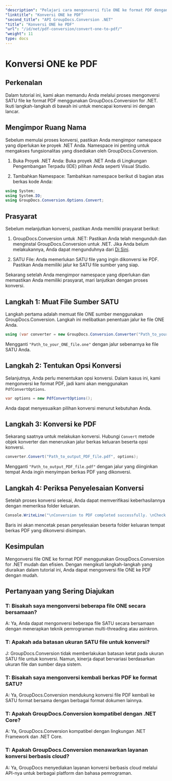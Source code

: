 ```yaml
---
"description": "Pelajari cara mengonversi file ONE ke format PDF dengan mudah menggunakan GroupDocs.Conversion for .NET. Ikuti panduan langkah demi langkah kami."
"linktitle": "Konversi ONE ke PDF"
"second_title": "API GroupDocs.Conversion .NET"
"title": "Konversi ONE ke PDF"
"url": "/id/net/pdf-conversion/convert-one-to-pdf/"
"weight": 11
type: docs
---
```

# Konversi ONE ke PDF

## Perkenalan

Dalam tutorial ini, kami akan memandu Anda melalui proses mengonversi SATU file ke format PDF menggunakan GroupDocs.Conversion for .NET. Ikuti langkah-langkah di bawah ini untuk mencapai konversi ini dengan lancar.

## Mengimpor Ruang Nama

Sebelum memulai proses konversi, pastikan Anda mengimpor namespace yang diperlukan ke proyek .NET Anda. Namespace ini penting untuk mengakses fungsionalitas yang disediakan oleh GroupDocs.Conversion.

1. Buka Proyek .NET Anda: Buka proyek .NET Anda di Lingkungan Pengembangan Terpadu (IDE) pilihan Anda seperti Visual Studio.

2. Tambahkan Namespace: Tambahkan namespace berikut di bagian atas berkas kode Anda:

```csharp
using System;
using System.IO;
using GroupDocs.Conversion.Options.Convert;
```

## Prasyarat

Sebelum melanjutkan konversi, pastikan Anda memiliki prasyarat berikut:

1. GroupDocs.Conversion untuk .NET: Pastikan Anda telah mengunduh dan menginstal GroupDocs.Conversion untuk .NET. Jika Anda belum melakukannya, Anda dapat mengunduhnya dari [Di Sini](https://releases.groupdocs.com/conversion/net/).

2. SATU File: Anda memerlukan SATU file yang ingin dikonversi ke PDF. Pastikan Anda memiliki jalur ke SATU file sumber yang siap.

Sekarang setelah Anda mengimpor namespace yang diperlukan dan memastikan Anda memiliki prasyarat, mari lanjutkan dengan proses konversi.

## Langkah 1: Muat File Sumber SATU

Langkah pertama adalah memuat file ONE sumber menggunakan GroupDocs.Conversion. Langkah ini melibatkan penentuan jalur ke file ONE Anda.

```csharp
using (var converter = new GroupDocs.Conversion.Converter("Path_to_your_ONE_file.one"))
```

Mengganti `"Path_to_your_ONE_file.one"` dengan jalur sebenarnya ke file SATU Anda.

## Langkah 2: Tentukan Opsi Konversi

Selanjutnya, Anda perlu menentukan opsi konversi. Dalam kasus ini, kami mengonversi ke format PDF, jadi kami akan menggunakan `PdfConvertOptions`.

```csharp
var options = new PdfConvertOptions();
```

Anda dapat menyesuaikan pilihan konversi menurut kebutuhan Anda.

## Langkah 3: Konversi ke PDF

Sekarang saatnya untuk melakukan konversi. Hubungi `Convert` metode objek konverter dan meneruskan jalur berkas keluaran beserta opsi konversi.

```csharp
converter.Convert("Path_to_output_PDF_file.pdf", options);
```

Mengganti `"Path_to_output_PDF_file.pdf"` dengan jalur yang diinginkan tempat Anda ingin menyimpan berkas PDF yang dikonversi.

## Langkah 4: Periksa Penyelesaian Konversi

Setelah proses konversi selesai, Anda dapat memverifikasi keberhasilannya dengan memeriksa folder keluaran.

```csharp
Console.WriteLine("\nConversion to PDF completed successfully. \nCheck output in {0}", outputFolder);
```

Baris ini akan mencetak pesan penyelesaian beserta folder keluaran tempat berkas PDF yang dikonversi disimpan.

## Kesimpulan

Mengonversi file ONE ke format PDF menggunakan GroupDocs.Conversion for .NET mudah dan efisien. Dengan mengikuti langkah-langkah yang diuraikan dalam tutorial ini, Anda dapat mengonversi file ONE ke PDF dengan mudah.

## Pertanyaan yang Sering Diajukan

### T: Bisakah saya mengonversi beberapa file ONE secara bersamaan?

A: Ya, Anda dapat mengonversi beberapa file SATU secara bersamaan dengan menerapkan teknik pemrograman multi-threading atau asinkron.

### T: Apakah ada batasan ukuran SATU file untuk konversi?

J: GroupDocs.Conversion tidak memberlakukan batasan ketat pada ukuran SATU file untuk konversi. Namun, kinerja dapat bervariasi berdasarkan ukuran file dan sumber daya sistem.

### T: Bisakah saya mengonversi kembali berkas PDF ke format SATU?

A: Ya, GroupDocs.Conversion mendukung konversi file PDF kembali ke SATU format bersama dengan berbagai format dokumen lainnya.

### T: Apakah GroupDocs.Conversion kompatibel dengan .NET Core?

A: Ya, GroupDocs.Conversion kompatibel dengan lingkungan .NET Framework dan .NET Core.

### T: Apakah GroupDocs.Conversion menawarkan layanan konversi berbasis cloud?

A: Ya, GroupDocs menyediakan layanan konversi berbasis cloud melalui API-nya untuk berbagai platform dan bahasa pemrograman.